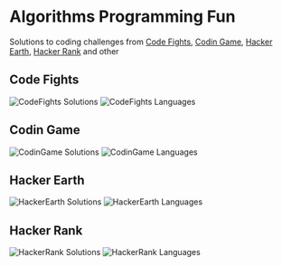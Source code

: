 # Algorithms Programming Fun

Solutions to coding challenges from [Code Fights](www.codefights.com), [Codin Game](www.codingame.com), 
[Hacker Earth](www.hackerearth.com), [Hacker Rank](www.hackerrank.com) and other

## Code Fights
![CodeFights Solutions] ![CodeFights Languages]

## Codin Game
![CodinGame Solutions] ![CodinGame Languages]

## Hacker Earth
![HackerEarth Solutions] ![HackerEarth Languages]

## Hacker Rank
![HackerRank Solutions] ![HackerRank Languages]

<!-- Images -->
[CodeFights Solutions]:https://img.shields.io/badge/Problems%20Solved-17-green.svg
[CodeFights Languages]:https://img.shields.io/badge/Languages-java-yellow.svg

[CodinGame Solutions]:https://img.shields.io/badge/Problems%20Solved-13-green.svg
[CodinGame Languages]:https://img.shields.io/badge/Languages-java-yellow.svg

[HackerEarth Solutions]:https://img.shields.io/badge/Problems%20Solved-1-green.svg
[HackerEarth Languages]:https://img.shields.io/badge/Languages-java-yellow.svg

[HackerRank Solutions]:https://img.shields.io/badge/Problems%20Solved-73-green.svg
[HackerRank Languages]:https://img.shields.io/badge/Languages-java/kotlin/scala-yellow.svg
